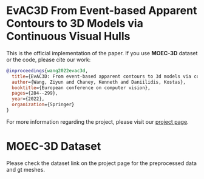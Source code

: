 # EvAC3D From Event-based Apparent Contours to 3D Models via Continuous Visual Hulls

This is the official implementation of the paper. If you use **MOEC-3D** dataset or the code, please cite our work:

```bibtex
@inproceedings{wang2022evac3d,
  title={EvAC3D: From event-based apparent contours to 3d models via continuous visual hulls},
  author={Wang, Ziyun and Chaney, Kenneth and Daniilidis, Kostas},
  booktitle={European conference on computer vision},
  pages={284--299},
  year={2022},
  organization={Springer}
}
```

For more information regarding the project, please visit our [project page](https://www.cis.upenn.edu/~ziyunw/evac3d/).

# MOEC-3D Dataset
Please check the dataset link on the project page for the preprocessed data and gt meshes.

